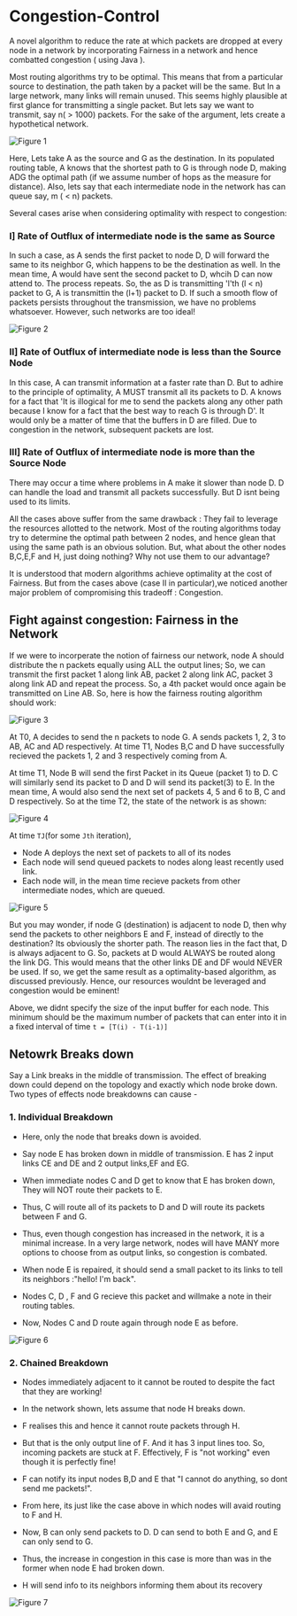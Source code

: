 # Congestion-Control
A novel algorithm to reduce the rate at which packets are dropped at every node in a network by incorporating Fairness in a network and hence combatted congestion ( using Java ).

Most routing algorithms try to be optimal. This means that from a particular source to destination, the path taken by a packet will be the same. But In a large network, many links will remain unused. This seems highly plausible at first glance for transmitting a single packet. But lets say we want to transmit, say n( > 1000) packets. For the sake of the argument, lets create a hypothetical network. 

![Figure 1](/images/network.png)

Here, Lets take A as the source and G as the destination. In its populated routing table, A knows that the shortest path to G is through node D, making ADG the optimal path (if we assume number of hops as the measure for distance). Also, lets say that each intermediate node in the network has can queue say, m ( < n) packets.

Several cases arise when considering optimality with respect to congestion:

### I] Rate of Outflux of intermediate node is the same as Source

In such a case, as A sends the first packet to node D, D will forward the same to its neighbor G, which happens to be the destination as well. In the mean time, A would have sent the second packet to D, whcih D can now attend to. The process repeats. So, the as D is transmitting 'l'th (l < n) packet to G, A is transmittin the (l+1) packet to D. If such a smooth flow of packets persists throughout the transmission, we have no problems whatsoever. However, such networks are too ideal!

![Figure 2](/images/network_optimal.png)

### II] Rate of Outflux of intermediate node is less than the Source Node

In this case, A can transmit information at a faster rate than D. But to adhire to the principle of optimality, A MUST transmit all its packets to D. A knows for a fact that 'It is illogical for me to send the packets along any other path because I know for a fact that the best way to reach G is through D'. It would only be a matter of time that the buffers in D are filled. Due to congestion in the network, subsequent packets are lost.


### III] Rate of Outflux of intermediate node is more than the Source Node

There may occur a time where problems in A make it slower than node D. D can handle the load and transmit all packets successfully. But D isnt being used to its limits.

All the cases above suffer from the same drawback : They fail to leverage the resources allotted to the network. Most of the routing algorithms today try to determine the optimal path between 2 nodes, and hence glean that using the same path is an obvious solution. But, what about the other nodes B,C,E,F and H, just doing nothing? Why not use them to our advantage?

It is understood that modern algorithms achieve optimality at the cost of Fairness. But from the cases above (case II in particular),we noticed another major problem of compromising this tradeoff : Congestion.

## Fight against congestion: Fairness in the Network

If we were to incorperate the notion of fairness our network, node A should distribute the n packets equally using ALL the output lines; So, we can transmit the first packet 1 along link AB, packet 2 along link AC, packet 3 along link AD and repeat the process. So, a 4th packet would once again be transmitted on Line AB. So, here is how the fairness routing algorithm should work:

![Figure 3](/images/network_t1.png)

At T0, A decides to send the n packets to node G. A sends packets 1, 2, 3 to AB, AC and AD respectively. At time T1, Nodes B,C and D have successfully recieved the packets 1, 2 and 3 respectively coming from A.

At time T1, Node B will send the first Packet in its Queue (packet 1) to D. C will similarly send its packet to D and D will send its packet(3) to E. In the mean time, A would also send the next set of packets 4, 5 and 6 to B, C and D respectively. So at the time T2, the state of the network is as shown:

![Figure 4](/images/network_t1_t2.png)


At time `TJ`(for some `Jth` iteration), 
- Node A deploys the next set of packets to all of its nodes
- Each node will send queued packets to nodes along least recently used link.
- Each node will, in the mean time recieve packets from other intermediate nodes, which are queued.

![Figure 5](/images/network_t2_t3.png)

But you may wonder, if node G (destination) is adjacent to node D, then why send the packets to other neighbors E and F, instead of directly to the destination? Its obviously the shorter path. The reason lies in the fact that, D is always adjacent to G. So, packets at D would ALWAYS be routed along the link DG. This would means that the other links DE and DF would NEVER be used. If so, we get the same result as a optimality-based algorithm, as discussed previously. Hence, our resources wouldnt be leveraged and congestion would be eminent!

Above, we didnt specify the size of the input buffer for each node. This minimum should be the maximum number of packets that can enter into it in a fixed interval of time `t = [T(i) - T(i-1)]`


## Netowrk Breaks down
Say a Link breaks in the middle of transmission. The effect of breaking down could depend on the topology and exactly which node broke down. Two types of effects node breakdowns can cause - 

### 1. Individual Breakdown 
- Here, only the node that breaks down is avoided.
- Say node E has broken down in middle of transmission. E has 2 input links CE and DE and 2 output links,EF and EG.
- When immediate nodes C and D get to know that E has broken down, They will NOT route their packets to E. 

- Thus, C will route all of its packets to D and D will route its packets between F and G.

- Thus, even though congestion has increased in the network, it is a minimal increase. In a very large network, nodes will have MANY more options to choose from as output links, so congestion is combated.

- When node E is repaired, it should send a small packet to its links to tell its neighbors :"hello! I'm back".

- Nodes C, D , F and G recieve this packet and willmake a note in their routing tables.

- Now, Nodes C and D route again through node E as before.

![Figure 6](/images/individual_breakdown.png)

### 2. Chained Breakdown

- Nodes immediately adjacent to it cannot be routed to despite the fact that they are working!

- In the network shown, lets assume that node H breaks down. 

- F realises this and hence it cannot route packets through H.

- But that is the only output line of F. And it has 3 input lines too. So, incoming packets are stuck at F. Effectively, F is "not working" even though it is perfectly fine!

- F can notify its input nodes B,D and E that "I cannot do anything, so dont send me packets!".

- From here, its just like the case above in which nodes will avaid routing to F and H.

- Now, B can only send packets to D. D can send to both E and G, and E can only send to G.

- Thus, the increase in congestion in this case is more than was in the former when node E had broken down. 

- H will send info to its neighbors informing them about its recovery

![Figure 7](/images/chained_breakdown.png)



